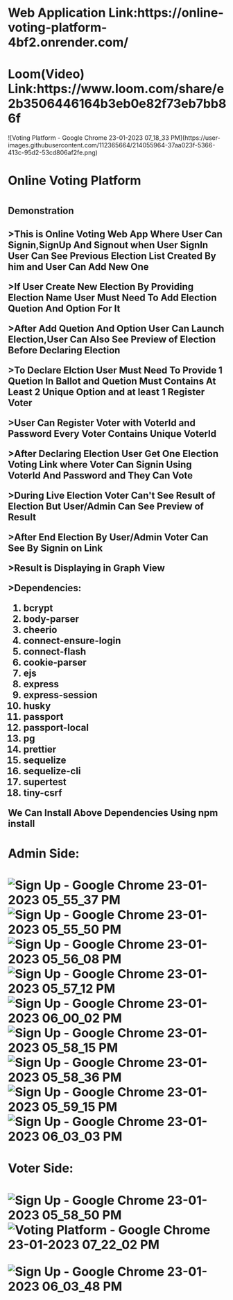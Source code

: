 <h1>Web Application Link:https://online-voting-platform-4bf2.onrender.com/</h1>
<h1>Loom(Video) Link:https://www.loom.com/share/e2b3506446164b3eb0e82f73eb7bb86f</h1>![Voting Platform - Google Chrome 23-01-2023 07_18_33 PM](https://user-images.githubusercontent.com/112365664/214055964-37aa023f-5366-413c-95d2-53cd806af2fe.png)

<h1>Online Voting Platform<h1>
<h2>Demonstration<h2>
<p>>This is Online Voting Web App Where User Can Signin,SignUp And Signout when User SignIn User Can See Previous Election List Created By him and User Can Add New One<p>
<p>>If User Create New Election By Providing Election Name User Must Need To Add Election Quetion And Option For It<p>
<p>>After Add Quetion And Option User Can Launch Election,User Can Also See Preview of Election Before Declaring Election<p>
<p>>To Declare Elction User Must Need To Provide 1 Quetion In Ballot and Quetion Must Contains At Least 2 Unique Option and at least 1 Register Voter<p>
<p>>User Can Register Voter with VoterId and Password Every Voter Contains Unique VoterId<p>
<p>>After Declaring Election User Get One Election Voting Link where Voter Can Signin Using VoterId And Password and They Can Vote<p>
<p>>During Live Election Voter Can't See Result of Election But User/Admin Can See Preview of Result<p>
<p>>After End Election By User/Admin Voter Can See By Signin on Link<p>
<p>>Result is Displaying in Graph View<p>
<p>>Dependencies:<br>
<ol>
 <li>bcrypt</li>
    <li>body-parser</li>
    <li>cheerio</li>
    <li>connect-ensure-login</li>
    <li>connect-flash</li>
    <li>cookie-parser</li>
    <li>ejs</li>
    <li>express</li>
    <li>express-session</li>
    <li>husky</li>
    <li>passport</li>
    <li>passport-local</li>
    <li>pg</li>
    <li>prettier</li>
    <li>sequelize</li>
    <li>sequelize-cli</li>
    <li>supertest</li>
    <li>tiny-csrf</li>
</ol>
<p>
<p>We Can Install Above Dependencies Using <strong>npm install </strong></p>
<h1>Admin Side:<h1>


![Sign Up - Google Chrome 23-01-2023 05_55_37 PM](https://user-images.githubusercontent.com/112365664/214050668-36b00079-9206-4fc0-a620-059ea1f20403.png)
![Sign Up - Google Chrome 23-01-2023 05_55_50 PM](https://user-images.githubusercontent.com/112365664/214051040-f585070e-95d6-4bb1-b19a-e0757fd1ae2c.png)
![Sign Up - Google Chrome 23-01-2023 05_56_08 PM](https://user-images.githubusercontent.com/112365664/214051068-5dafbfd1-c39d-4863-8e09-3b008487ef2b.png)
![Sign Up - Google Chrome 23-01-2023 05_57_12 PM](https://user-images.githubusercontent.com/112365664/214051899-c213d53f-6ac0-4025-bdd0-3ec4c8e81756.png)
![Sign Up - Google Chrome 23-01-2023 06_00_02 PM](https://user-images.githubusercontent.com/112365664/214051253-329bc4e6-69ba-4a80-ae54-05f7d5dd4ac4.png)
![Sign Up - Google Chrome 23-01-2023 05_58_15 PM](https://user-images.githubusercontent.com/112365664/214051303-cc166acb-b874-403d-a3ff-160f2bb76c92.png)
![Sign Up - Google Chrome 23-01-2023 05_58_36 PM](https://user-images.githubusercontent.com/112365664/214051189-1e931625-a02c-4260-8807-8f82219ad115.png)
![Sign Up - Google Chrome 23-01-2023 05_59_15 PM](https://user-images.githubusercontent.com/112365664/214052500-f06084c7-dbaa-4f39-a9df-36acaf411f4b.png)
![Sign Up - Google Chrome 23-01-2023 06_03_03 PM](https://user-images.githubusercontent.com/112365664/214052215-423d1065-3b04-4b1c-9c58-557de7d1b855.png)

<h1>Voter Side:<h1>


![Sign Up - Google Chrome 23-01-2023 05_58_50 PM](https://user-images.githubusercontent.com/112365664/214052448-5a2e4763-eecd-4898-9600-080a80a20e20.png)
![Voting Platform - Google Chrome 23-01-2023 07_22_02 PM](https://user-images.githubusercontent.com/112365664/214056567-8c4399b5-b39c-4710-bb67-4de8eecb157f.png)

![Sign Up - Google Chrome 23-01-2023 06_03_48 PM](https://user-images.githubusercontent.com/112365664/214052624-4964883a-478e-404e-b2c4-8ed183361b85.png)

